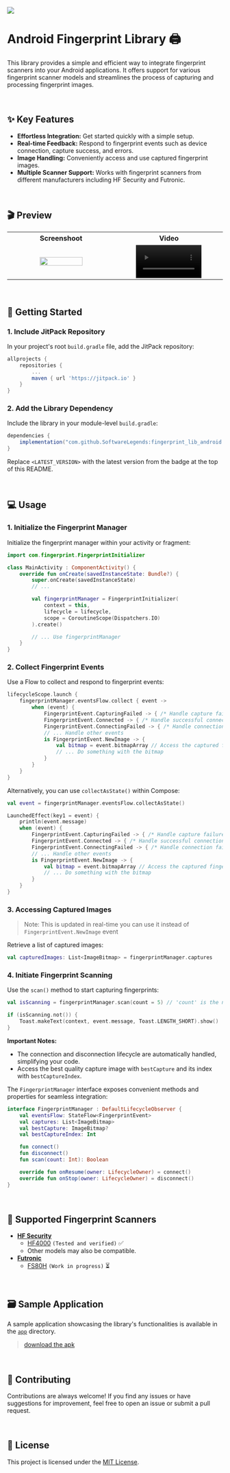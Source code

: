 [![](https://jitpack.io/v/SoftwareLegends/fingerprint_lib_android.svg)](https://jitpack.io/#SoftwareLegends/fingerprint_lib_android)

# Android Fingerprint Library 🖨️

This library provides a simple and efficient way to integrate fingerprint scanners into your Android applications. It offers support for various fingerprint scanner models and streamlines the process of capturing and processing fingerprint images.

<br/>

## ✨ Key Features

- **Effortless Integration:** Get started quickly with a simple setup.
- **Real-time Feedback:** Respond to fingerprint events such as device connection, capture success, and errors.
- **Image Handling:**  Conveniently access and use captured fingerprint images.
- **Multiple Scanner Support:**  Works with fingerprint scanners from different manufacturers including HF Security and Futronic.


<br/>

## 🎬 Preview

<table>
  <tr>
    <th>Screenshoot</th>
    <th>Video</th>
  </tr>
  <tr align="center">
    <td width="50%"> <img src="https://github.com/user-attachments/assets/9c5c7467-f6d6-475a-a90b-4539e64cbcc4" width="65%"/> </td>
    <td width="50%"> <video src="https://github.com/user-attachments/assets/779f1bb5-38f8-40a5-8d58-70842ab2c399" width="65%"/> </td>
  </tr>
</table>

<br/>

## 🚀 Getting Started

### 1. Include JitPack Repository

In your project's root `build.gradle` file, add the JitPack repository:

```gradle
allprojects {
    repositories {
        ...
        maven { url 'https://jitpack.io' } 
    }
}
```

### 2. Add the Library Dependency

Include the library in your module-level `build.gradle`:

```gradle
dependencies {
    implementation("com.github.SoftwareLegends:fingerprint_lib_android:<LATEST_VERSION>") 
}
```

Replace `<LATEST_VERSION>` with the latest version from the badge at the top of this README.

<br/>

## 💻 Usage

### 1. Initialize the Fingerprint Manager

Initialize the fingerprint manager within your activity or fragment:

```kotlin
import com.fingerprint.FingerprintInitializer

class MainActivity : ComponentActivity() {
    override fun onCreate(savedInstanceState: Bundle?) {
        super.onCreate(savedInstanceState)
        // ... 

        val fingerprintManager = FingerprintInitializer(
            context = this,
            lifecycle = lifecycle, 
            scope = CoroutineScope(Dispatchers.IO) 
        ).create()

        // ... Use fingerprintManager
    }
}
```

### 2. Collect Fingerprint Events

Use a Flow to collect and respond to fingerprint events:

```kotlin
lifecycleScope.launch {
    fingerprintManager.eventsFlow.collect { event ->
        when (event) {
            FingerprintEvent.CapturingFailed -> { /* Handle capture failure */ }
            FingerprintEvent.Connected -> { /* Handle successful connection */ }
            FingerprintEvent.ConnectingFailed -> { /* Handle connection failure */ }
            // ... Handle other events
            is FingerprintEvent.NewImage -> { 
                val bitmap = event.bitmapArray // Access the captured fingerprint image
                // ... Do something with the bitmap
            }
        }
    }
}
```

Alternatively, you can use `collectAsState()` within Compose:

```kotlin
val event = fingerprintManager.eventsFlow.collectAsState()

LaunchedEffect(key1 = event) {
    println(event.message)
    when (event) {
        FingerprintEvent.CapturingFailed -> { /* Handle capture failure */ }
        FingerprintEvent.Connected -> { /* Handle successful connection */ }
        FingerprintEvent.ConnectingFailed -> { /* Handle connection failure */ }
        // ... Handle other events
        is FingerprintEvent.NewImage -> { 
            val bitmap = event.bitmapArray // Access the captured fingerprint image
            // ... Do something with the bitmap
        }
    }
}
```

### 3. Accessing Captured Images

> Note: This is updated in real-time you can use it instead of `FingerprintEvent.NewImage` event

Retrieve a list of captured images: 

```kotlin
val capturedImages: List<ImageBitmap> = fingerprintManager.captures 
```

### 4. Initiate Fingerprint Scanning

Use the `scan()` method to start capturing fingerprints:

```kotlin
val isScanning = fingerprintManager.scan(count = 5) // 'count' is the number of desired captures

if (isScanning.not()) { 
    Toast.makeText(context, event.message, Toast.LENGTH_SHORT).show() 
}
```

**Important Notes:**

- The connection and disconnection lifecycle are automatically handled, simplifying your code.
- Access the best quality capture image with `bestCapture` and its index with `bestCaptureIndex`.

The `FingerprintManager` interface exposes convenient methods and properties for seamless integration:

```kotlin
interface FingerprintManager : DefaultLifecycleObserver {
    val eventsFlow: StateFlow<FingerprintEvent>
    val captures: List<ImageBitmap>
    val bestCapture: ImageBitmap?
    val bestCaptureIndex: Int

    fun connect()
    fun disconnect()
    fun scan(count: Int): Boolean

    override fun onResume(owner: LifecycleOwner) = connect()
    override fun onStop(owner: LifecycleOwner) = disconnect()
}
```

<br/>

## 🤝  Supported Fingerprint Scanners

- **[HF Security](https://hfsecurity.cn/)**
    - [HF4000](https://hfsecurity.cn/hf4000-optical-android-fingerprint-scanner/) `(Tested and verified)` ✅
    - Other models may also be compatible.
- **[Futronic](https://www.futronic-tech.com/)**
    - [FS80H](https://www.futronic-tech.com/pro-detail.php?pro_id=1543) `(Work in progress)` ⏳

<br/>

## 🗃️  Sample Application

A sample application showcasing the library's functionalities is available in the [`app`](/app) directory.
> [download the apk](/sample/sample.apk)

<br/>

## 🙌  Contributing

Contributions are always welcome! If you find any issues or have suggestions for improvement, feel free to open an issue or submit a pull request.

<br/>

## 📄  License

This project is licensed under the [MIT License](LICENSE).

<br/>

